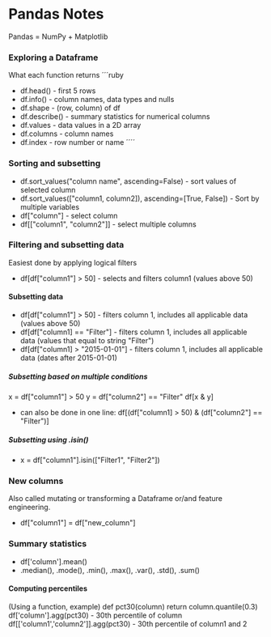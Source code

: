 # Pandas Notes
Pandas = NumPy + Matplotlib

### Exploring a Dataframe
What each function returns
´´´ruby
- df.head() -  first 5 rows
- df.info() - column names, data types and nulls
- df.shape - (row, column) of df
- df.describe() - summary statistics for numerical columns
- df.values - data values in a 2D array
- df.columns - column names
- df.index - row number or name
´´´´
### Sorting and subsetting
- df.sort_values("column name", ascending=False) - sort values of selected column
- df.sort_values(["column1, column2]), ascending=[True, False]) - Sort by multiple variables 
- df["column"] - select column
- df[["column1", "column2"]] - select multiple columns

### Filtering and subsetting data
Easiest done by applying logical filters
- df[df["column1"] > 50] - selects and filters column1 (values above 50) 

#### Subsetting data
- df[df["column1"] > 50] - filters column 1, includes all applicable data (values above 50)
- df[df["column1] == "Filter"] - filters column 1, includes all applicable data (values that equal to string "Filter")
- df[df["column1] > "2015-01-01"] - filters column 1, includes all applicable data (dates after 2015-01-01)

##### Subsetting based on multiple conditions
x = df["column1"] > 50
y = df["column2"] == "Filter"
df[x & y] 
- can also be done in one line: df[(df["column1] > 50) & (df["column2"] == "Filter")]

##### Subsetting using .isin()
- x = df["column1"].isin(["Filter1", "Filter2"])   

### New columns
Also called mutating or transforming a Dataframe or/and feature engineering.
- df["column1"] = df["new_column"]

### Summary statistics
- df['column'].mean()
- .median(), .mode(), .min(), .max(), .var(), .std(), .sum()
#### Computing percentiles
(Using a function, example)
def pct30(column)
return column.quantile(0.3)
df['column'].agg(pct30) - 30th percentile of column
df[['column1','column2']].agg(pct30) - 30th percentile of column1 and 2








